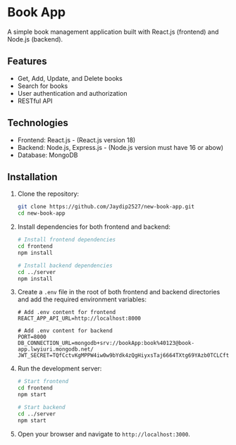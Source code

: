 # Book App

A simple book management application built with React.js (frontend) and Node.js (backend).

## Features

- Get, Add, Update, and Delete books
- Search for books
- User authentication and authorization
- RESTful API

## Technologies

- Frontend: React.js - (React.js version 18)
- Backend: Node.js, Express.js - (Node.js version must have 16 or abow)
- Database: MongoDB

## Installation

1. Clone the repository:

    ```bash
    git clone https://github.com/Jaydip2527/new-book-app.git
    cd new-book-app
    ```

2. Install dependencies for both frontend and backend:

    ```bash
    # Install frontend dependencies
    cd frontend
    npm install

    # Install backend dependencies
    cd ../server
    npm install
    ```

3. Create a `.env` file in the root of both frontend and backend directories and add the required environment variables:

    ```plaintext
    # Add .env content for frontend
    REACT_APP_API_URL=http://localhost:8000
    ```
    ```plaintext
    # Add .env content for backend
    PORT=8000
    DB_CONNECTION_URL=mongodb+srv://bookApp:book%40123@book-app.lwyiuri.mongodb.net/
    JWT_SECRET=TQfCctvKgMPPW4iw0w9bYdk4zQgHiyxsTaj6664TXtg69YAzb0TCLCftDCXgB2vg
    ```

4. Run the development server:

    ```bash
    # Start frontend
    cd frontend
    npm start

    # Start backend
    cd ../server
    npm start
    ```

5. Open your browser and navigate to `http://localhost:3000`.